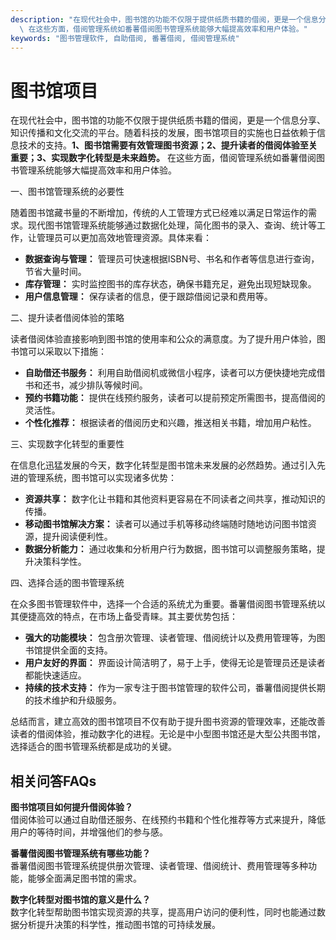```yaml
---
description: "在现代社会中，图书馆的功能不仅限于提供纸质书籍的借阅，更是一个信息分享、知识传播和文化交流的平台。随着科技的发展，图书馆项目的实施也日益依赖于信息技术的支持。**1、图书馆需要有效管理图书资源；2、提升读者的借阅体验至关重要；3、实现数字化转型是未来趋势。**\
  \ 在这些方面，借阅管理系统如番薯借阅图书管理系统能够大幅提高效率和用户体验。"
keywords: "图书管理软件, 自助借阅, 番薯借阅, 借阅管理系统"
---
```

# 图书馆项目

在现代社会中，图书馆的功能不仅限于提供纸质书籍的借阅，更是一个信息分享、知识传播和文化交流的平台。随着科技的发展，图书馆项目的实施也日益依赖于信息技术的支持。**1、图书馆需要有效管理图书资源；2、提升读者的借阅体验至关重要；3、实现数字化转型是未来趋势。** 在这些方面，借阅管理系统如番薯借阅图书管理系统能够大幅提高效率和用户体验。

一、图书馆管理系统的必要性

随着图书馆藏书量的不断增加，传统的人工管理方式已经难以满足日常运作的需求。现代图书馆管理系统能够通过数据化处理，简化图书的录入、查询、统计等工作，让管理员可以更加高效地管理资源。具体来看：

- **数据查询与管理：** 管理员可快速根据ISBN号、书名和作者等信息进行查询，节省大量时间。
- **库存管理：** 实时监控图书的库存状态，确保书籍充足，避免出现短缺现象。
- **用户信息管理：** 保存读者的信息，便于跟踪借阅记录和费用等。

二、提升读者借阅体验的策略

读者借阅体验直接影响到图书馆的使用率和公众的满意度。为了提升用户体验，图书馆可以采取以下措施：

- **自助借还书服务：** 利用自助借阅机或微信小程序，读者可以方便快捷地完成借书和还书，减少排队等候时间。
- **预约书籍功能：** 提供在线预约服务，读者可以提前预定所需图书，提高借阅的灵活性。
- **个性化推荐：** 根据读者的借阅历史和兴趣，推送相关书籍，增加用户粘性。

三、实现数字化转型的重要性

在信息化迅猛发展的今天，数字化转型是图书馆未来发展的必然趋势。通过引入先进的管理系统，图书馆可以实现诸多优势：

- **资源共享：** 数字化让书籍和其他资料更容易在不同读者之间共享，推动知识的传播。
- **移动图书馆解决方案：** 读者可以通过手机等移动终端随时随地访问图书馆资源，提升阅读便利性。
- **数据分析能力：** 通过收集和分析用户行为数据，图书馆可以调整服务策略，提升决策科学性。

四、选择合适的图书管理系统

在众多图书管理软件中，选择一个合适的系统尤为重要。番薯借阅图书管理系统以其便捷高效的特点，在市场上备受青睐。其主要优势包括：

- **强大的功能模块：** 包含册次管理、读者管理、借阅统计以及费用管理等，为图书馆提供全面的支持。
- **用户友好的界面：** 界面设计简洁明了，易于上手，使得无论是管理员还是读者都能快速适应。
- **持续的技术支持：** 作为一家专注于图书馆管理的软件公司，番薯借阅提供长期的技术维护和升级服务。

总结而言，建立高效的图书馆项目不仅有助于提升图书资源的管理效率，还能改善读者的借阅体验，推动数字化的进程。无论是中小型图书馆还是大型公共图书馆，选择适合的图书管理系统都是成功的关键。

## 相关问答FAQs

**图书馆项目如何提升借阅体验？**  
借阅体验可以通过自助借还服务、在线预约书籍和个性化推荐等方式来提升，降低用户的等待时间，并增强他们的参与感。

**番薯借阅图书管理系统有哪些功能？**  
番薯借阅图书管理系统提供册次管理、读者管理、借阅统计、费用管理等多种功能，能够全面满足图书馆的需求。

**数字化转型对图书馆的意义是什么？**  
数字化转型帮助图书馆实现资源的共享，提高用户访问的便利性，同时也能通过数据分析提升决策的科学性，推动图书馆的可持续发展。
